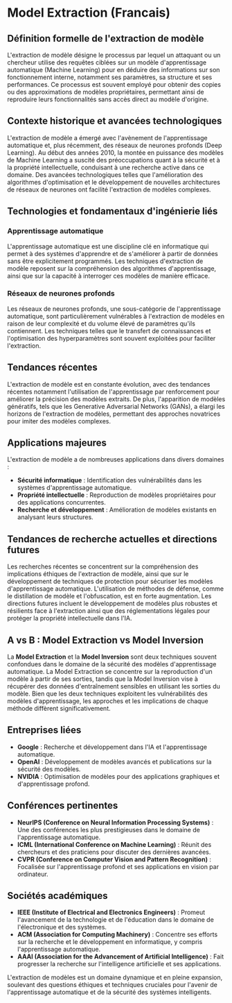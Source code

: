 # Model Extraction (Francais)

## Définition formelle de l'extraction de modèle

L'extraction de modèle désigne le processus par lequel un attaquant ou un chercheur utilise des requêtes ciblées sur un modèle d'apprentissage automatique (Machine Learning) pour en déduire des informations sur son fonctionnement interne, notamment ses paramètres, sa structure et ses performances. Ce processus est souvent employé pour obtenir des copies ou des approximations de modèles propriétaires, permettant ainsi de reproduire leurs fonctionnalités sans accès direct au modèle d'origine.

## Contexte historique et avancées technologiques

L'extraction de modèle a émergé avec l'avènement de l'apprentissage automatique et, plus récemment, des réseaux de neurones profonds (Deep Learning). Au début des années 2010, la montée en puissance des modèles de Machine Learning a suscité des préoccupations quant à la sécurité et à la propriété intellectuelle, conduisant à une recherche active dans ce domaine. Des avancées technologiques telles que l'amélioration des algorithmes d'optimisation et le développement de nouvelles architectures de réseaux de neurones ont facilité l'extraction de modèles complexes.

## Technologies et fondamentaux d'ingénierie liés

### Apprentissage automatique

L'apprentissage automatique est une discipline clé en informatique qui permet à des systèmes d'apprendre et de s'améliorer à partir de données sans être explicitement programmés. Les techniques d'extraction de modèle reposent sur la compréhension des algorithmes d'apprentissage, ainsi que sur la capacité à interroger ces modèles de manière efficace.

### Réseaux de neurones profonds

Les réseaux de neurones profonds, une sous-catégorie de l'apprentissage automatique, sont particulièrement vulnérables à l'extraction de modèles en raison de leur complexité et du volume élevé de paramètres qu'ils contiennent. Les techniques telles que le transfert de connaissances et l'optimisation des hyperparamètres sont souvent exploitées pour faciliter l'extraction.

## Tendances récentes

L'extraction de modèle est en constante évolution, avec des tendances récentes notamment l'utilisation de l'apprentissage par renforcement pour améliorer la précision des modèles extraits. De plus, l'apparition de modèles génératifs, tels que les Generative Adversarial Networks (GANs), a élargi les horizons de l'extraction de modèles, permettant des approches novatrices pour imiter des modèles complexes.

## Applications majeures

L'extraction de modèle a de nombreuses applications dans divers domaines :

- **Sécurité informatique** : Identification des vulnérabilités dans les systèmes d'apprentissage automatique.
- **Propriété intellectuelle** : Reproduction de modèles propriétaires pour des applications concurrentes.
- **Recherche et développement** : Amélioration de modèles existants en analysant leurs structures.

## Tendances de recherche actuelles et directions futures

Les recherches récentes se concentrent sur la compréhension des implications éthiques de l'extraction de modèle, ainsi que sur le développement de techniques de protection pour sécuriser les modèles d'apprentissage automatique. L'utilisation de méthodes de défense, comme le distillation de modèle et l'obfuscation, est en forte augmentation. Les directions futures incluent le développement de modèles plus robustes et résilients face à l'extraction ainsi que des réglementations légales pour protéger la propriété intellectuelle dans l'IA.

## A vs B : Model Extraction vs Model Inversion

La **Model Extraction** et la **Model Inversion** sont deux techniques souvent confondues dans le domaine de la sécurité des modèles d'apprentissage automatique. La Model Extraction se concentre sur la reproduction d'un modèle à partir de ses sorties, tandis que la Model Inversion vise à récupérer des données d'entraînement sensibles en utilisant les sorties du modèle. Bien que les deux techniques exploitent les vulnérabilités des modèles d'apprentissage, les approches et les implications de chaque méthode diffèrent significativement.

## Entreprises liées

- **Google** : Recherche et développement dans l'IA et l'apprentissage automatique.
- **OpenAI** : Développement de modèles avancés et publications sur la sécurité des modèles.
- **NVIDIA** : Optimisation de modèles pour des applications graphiques et d'apprentissage profond.

## Conférences pertinentes

- **NeurIPS (Conference on Neural Information Processing Systems)** : Une des conférences les plus prestigieuses dans le domaine de l'apprentissage automatique.
- **ICML (International Conference on Machine Learning)** : Réunit des chercheurs et des praticiens pour discuter des dernières avancées.
- **CVPR (Conference on Computer Vision and Pattern Recognition)** : Focalisée sur l'apprentissage profond et ses applications en vision par ordinateur.

## Sociétés académiques

- **IEEE (Institute of Electrical and Electronics Engineers)** : Promeut l'avancement de la technologie et de l'éducation dans le domaine de l'électronique et des systèmes.
- **ACM (Association for Computing Machinery)** : Concentre ses efforts sur la recherche et le développement en informatique, y compris l'apprentissage automatique.
- **AAAI (Association for the Advancement of Artificial Intelligence)** : Fait progresser la recherche sur l'intelligence artificielle et ses applications.

L'extraction de modèles est un domaine dynamique et en pleine expansion, soulevant des questions éthiques et techniques cruciales pour l'avenir de l'apprentissage automatique et de la sécurité des systèmes intelligents.